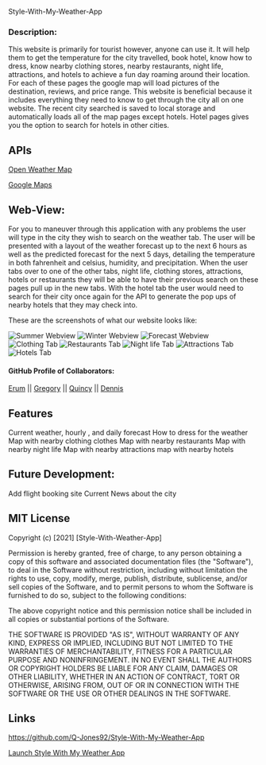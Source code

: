 Style-With-My-Weather-App
### Description:
This website is primarily for tourist however, anyone can use it. It will help them to get the temperature for the city travelled, book hotel, know how to dress, know nearby clothing stores, nearby restaurants, night life, attractions, and hotels to achieve a fun day roaming around their location. For each of these pages the google map will load pictures of the destination, reviews, and price range. This website is beneficial because it includes everything they need to know to get through the city all on one website. The recent city searched is saved to local storage and automatically loads all of the map pages except hotels. Hotel pages gives you the option to search for hotels in other cities. 

## APIs
[Open Weather Map](https://openweathermap.org/)

[Google Maps](https://cloud.google.com/maps-platform)


## Web-View:
For you to maneuver through this application with any problems the user will type in the city they wish to search on the weather tab. The user will be presented with a layout of the weather forecast up to the next 6 hours as well as the predicted forecast for the next 5 days, detailing the temperature in both fahrenheit and celsius, humidity, and precipitation. When the user tabs over to one of the other tabs, night life, clothing stores, attractions, hotels or restaurants they will be able to have their previous search on these pages pull up in the new tabs. With the hotel tab the user would need to search for their city once again for the API to generate the pop ups of nearby hotels that they may check into.

These are the screenshots of what our website looks like:

![Summer Webview](images/summerWeather.jpg)
![Winter Webview](images/winterWeather.jpg)
![Forecast Webview](images/forecast.jpg)
![Clothing Tab](images/clothing.jpg)
![Restaurants Tab](images/restIcons.png)
![Night life Tab](images/nightlife.jpg)
![Attractions Tab](images/attractionsReviews.png)
![Hotels Tab](images/hotels.jpg)


#### GitHub Profile of Collaborators:
[Erum](https://github.com/erumd)
||
[Gregory](https://github.com/NGUENANG7)
||
[Quincy](https://github.com/Q-Jones92)
||
[Dennis](https://github.com/Desparta05)


## Features
Current weather, hourly , and daily forecast
How to dress for the weather
Map with nearby clothing clothes 
Map with nearby restaurants
Map with nearby night life
Map with nearby attractions 
map with nearby hotels 

## Future Development:
Add flight booking site
Current News about the city 


## MIT License

Copyright (c) [2021] [Style-With-Weather-App]

Permission is hereby granted, free of charge, to any person obtaining a copy
of this software and associated documentation files (the "Software"), to deal
in the Software without restriction, including without limitation the rights
to use, copy, modify, merge, publish, distribute, sublicense, and/or sell
copies of the Software, and to permit persons to whom the Software is
furnished to do so, subject to the following conditions:

The above copyright notice and this permission notice shall be included in all
copies or substantial portions of the Software.

THE SOFTWARE IS PROVIDED "AS IS", WITHOUT WARRANTY OF ANY KIND, EXPRESS OR
IMPLIED, INCLUDING BUT NOT LIMITED TO THE WARRANTIES OF MERCHANTABILITY,
FITNESS FOR A PARTICULAR PURPOSE AND NONINFRINGEMENT. IN NO EVENT SHALL THE
AUTHORS OR COPYRIGHT HOLDERS BE LIABLE FOR ANY CLAIM, DAMAGES OR OTHER
LIABILITY, WHETHER IN AN ACTION OF CONTRACT, TORT OR OTHERWISE, ARISING FROM,
OUT OF OR IN CONNECTION WITH THE SOFTWARE OR THE USE OR OTHER DEALINGS IN THE
SOFTWARE.


## Links
https://github.com/Q-Jones92/Style-With-My-Weather-App

[Launch Style With My Weather App](https://q-jones92.github.io/Style-With-My-Weather-App/)


